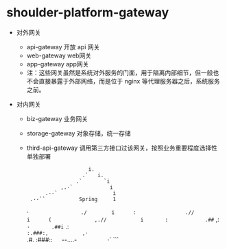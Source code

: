 # shoulder-platform-gateway

- 对外网关
    - api-gateway 开放 api 网关
    - web-gateway web网关
    - app-gateway app网关
    - 注：这些网关虽然是系统对外服务的门面，用于隔离内部细节，但一般也不会直接暴露于外部网络，而是位于 nginx 等代理服务器之后，系统服务之前。

- 对内网关
    - biz-gateway 业务网关
    - storage-gateway 对象存储，统一存储
    - third-api-gateway 调用第三方接口过该网关，按照业务重要程度选择性单独部署


           
                              i.        
                            .`   i.      
                          .`       `i      
                     ,.·`            i      
                .··`                  i     
           .··``           Spring     1     
         ·`                 ./        i     
        :                .//          i     
       (              ,.//           i      
       :            .##`           ,:      
        `·       .##i`           .:       
           `:.###:,           ,·`        
     .#.  :###::`   `--....-`         
     `·`  ```    
